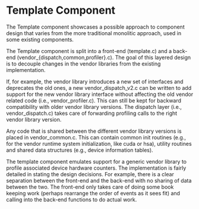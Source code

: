 # Template Component

The Template component showcases a possible approach to component design that
varies from the more traditional monolitic approach, used in some existing
components.

The Template component is split into a front-end (template.c) and a back-end
(vendor\_{dispatch,common,profiler}.c). The goal of this layered design is to
decouple changes in the vendor libraries from the existing implementation.

If, for example, the vendor library introduces a new set of interfaces and
deprecates the old ones, a new vendor\_dispatch\_v2.c can be written to add
support for the new vendor library interface without affecting the old vendor
related code (i.e., vendor\_profiler.c). This can still be kept for backward
compatibility with older vendor library versions. The dispatch layer (i.e.,
vendor\_dispatch.c) takes care of forwarding profiling calls to the right
vendor library version.

Any code that is shared between the different vendor library versions is placed
in vendor\_common.c. This can contain common init routines (e.g., for the vendor
runtime system initialization, like cuda or hsa), utility routines and shared
data structures (e.g., device information tables).

The template component emulates support for a generic vendor library to profile
associated device hardware counters. The implementation is fairly detailed in
stating the design decisions. For example, there is a clear separation between
the front-end and the back-end with no sharing of data between the two. The
front-end only takes care of doing some book keeping work (perhaps rearrange the
order of events as it sees fit) and calling into the back-end functions to do
actual work.
